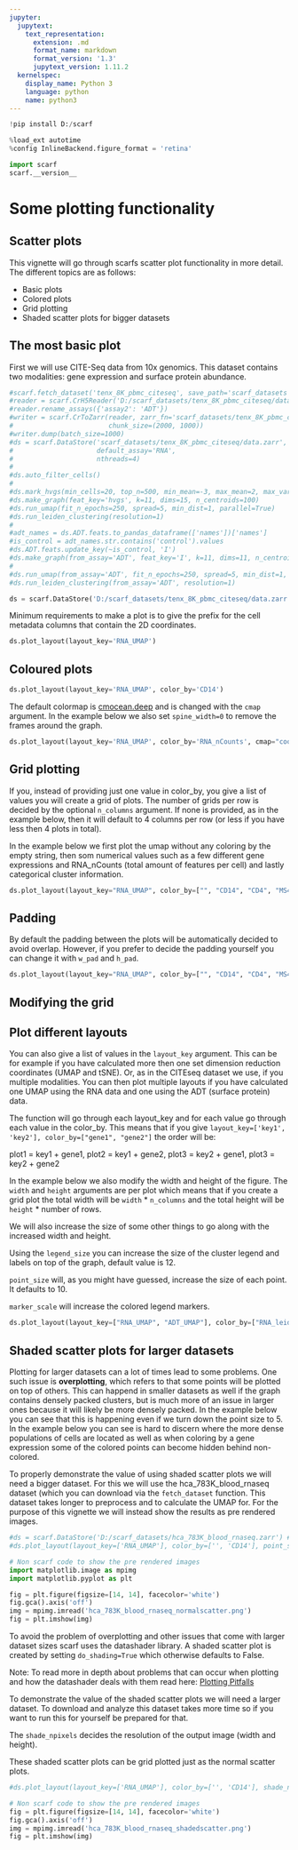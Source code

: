 ```yaml
---
jupyter:
  jupytext:
    text_representation:
      extension: .md
      format_name: markdown
      format_version: '1.3'
      jupytext_version: 1.11.2
  kernelspec:
    display_name: Python 3
    language: python
    name: python3
---
```


```python
!pip install D:/scarf
```

```python
%load_ext autotime
%config InlineBackend.figure_format = 'retina'

import scarf
scarf.__version__
```

# Some plotting functionality


## Scatter plots
This vignette will go through scarfs scatter plot functionality in more detail. The different topics are as follows:
* Basic plots
* Colored plots
* Grid plotting
* Shaded scatter plots for bigger datasets


## The most basic plot


First we will use CITE-Seq data from 10x genomics. This dataset contains two modalities: gene expression and surface protein abundance.

```python
#scarf.fetch_dataset('tenx_8K_pbmc_citeseq', save_path='scarf_datasets')
#reader = scarf.CrH5Reader('D:/scarf_datasets/tenx_8K_pbmc_citeseq/data.h5', 'rna')
#reader.rename_assays({'assay2': 'ADT'})
#writer = scarf.CrToZarr(reader, zarr_fn='scarf_datasets/tenx_8K_pbmc_citeseq/data.zarr',
#                        chunk_size=(2000, 1000))
#writer.dump(batch_size=1000)
#ds = scarf.DataStore('scarf_datasets/tenx_8K_pbmc_citeseq/data.zarr',
#                     default_assay='RNA',
#                     nthreads=4)
#
#ds.auto_filter_cells()
#
#ds.mark_hvgs(min_cells=20, top_n=500, min_mean=-3, max_mean=2, max_var=6)
#ds.make_graph(feat_key='hvgs', k=11, dims=15, n_centroids=100)
#ds.run_umap(fit_n_epochs=250, spread=5, min_dist=1, parallel=True)
#ds.run_leiden_clustering(resolution=1)
#
#adt_names = ds.ADT.feats.to_pandas_dataframe(['names'])['names']
#is_control = adt_names.str.contains('control').values
#ds.ADT.feats.update_key(~is_control, 'I')
#ds.make_graph(from_assay='ADT', feat_key='I', k=11, dims=11, n_centroids=100)
#
#ds.run_umap(from_assay='ADT', fit_n_epochs=250, spread=5, min_dist=1, parallel=True)
#ds.run_leiden_clustering(from_assay='ADT', resolution=1)
```

```python
ds = scarf.DataStore('D:/scarf_datasets/tenx_8K_pbmc_citeseq/data.zarr')
```

Minimum requirements to make a plot is to give the prefix for the cell metadata columns that contain the 2D coordinates. 

```python
ds.plot_layout(layout_key='RNA_UMAP')
```

## Coloured plots

```python
ds.plot_layout(layout_key='RNA_UMAP', color_by='CD14')
```

The default colormap is [cmocean.deep](https://matplotlib.org/cmocean/) and is changed with the `cmap` argument. 
In the example below we also set `spine_width=0` to remove the frames around the graph. 

```python
ds.plot_layout(layout_key='RNA_UMAP', color_by='RNA_nCounts', cmap="coolwarm", spine_width=0)
```

## Grid plotting
If you, instead of providing just one value in color_by, you give a list of values you will create a grid of plots. The number of grids per row is decided by the optional `n_columns` argument. If none is provided, as in the example below, then it will default to 4 columns per row (or less if you have less then 4 plots in total). 

In the example below we first plot the umap without any coloring by the empty string, then som numerical values such as a few different gene expressions and RNA_nCounts (total amount of features per cell) and lastly categorical cluster information.  

```python
ds.plot_layout(layout_key="RNA_UMAP", color_by=["", "CD14", "CD4", "MS4A1", "CD79A", "CD3D", "RNA_nCounts", "RNA_leiden_cluster"])
```

## Padding
By default the padding between the plots will be automatically decided to avoid overlap. However, if you prefer to decide the padding yourself you can change it with `w_pad` and `h_pad`.

```python
ds.plot_layout(layout_key="RNA_UMAP", color_by=["", "CD14", "CD4", "MS4A1", "CD79A", "CD3D", "RNA_nCounts", "RNA_leiden_cluster"], w_pad=10, h_pad=10)
```

<!-- #region tags=[] -->
## Modifying the grid
<!-- #endregion -->

## Plot different layouts
You can also give a list of values in the `layout_key` argument. This can be for example if you have calculated more then one set dimension reduction coordinates (UMAP and tSNE).
Or, as in the CITEseq dataset we use, if you multiple modalities. You can then plot multiple layouts if you have calculated one UMAP using the RNA data and one using the ADT (surface protein) data.

The function will go through each layout_key and for each value go through each value in the color_by. This means that if you give `layout_key=['key1', 'key2'], color_by=["gene1", "gene2"]` the order will be:

plot1 = key1 + gene1, plot2 = key1 + gene2, plot3 = key2 + gene1, plot3 = key2 + gene2

In the example below we also modify the width and height of the figure. The `width` and `height` arguments are per plot which means that if you create a grid plot the total width will be `width` * `n_columns` and the total height will be `height` * number of rows.

We will also increase the size of some other things to go along with the increased width and height.

Using the `legend_size` you can increase the size of the cluster legend and labels on top of the graph, default value is 12.

`point_size` will, as you might have guessed, increase the size of each point. It defaults to 10. 

`marker_scale` will increase the colored legend markers. 

```python
ds.plot_layout(layout_key=["RNA_UMAP", "ADT_UMAP"], color_by=["RNA_leiden_cluster", "CD14"], n_columns=2, width=10, height=10, legend_size=20, point_size=25, marker_scale=100)
```

## Shaded scatter plots for larger datasets
Plotting for larger datasets can a lot of times lead to some problems. One such issue is **overplotting**, which refers to that some points will be plotted on top of others. This can happend in smaller datasets as well if the graph contains densely packed clusters, but is much more of an issue in larger ones because it will likely be more densely packed. In the example below you can see that this is happening even if we turn down the point size to 5. In the example below you can see is hard to discern where the more dense populations of cells are located as well as when coloring by a gene expression some of the colored points can become hidden behind non-colored.

To properly demonstrate the value of using shaded scatter plots we will need a bigger dataset. For this we will use the hca_783K_blood_rnaseq dataset (which you can download via the `fetch_dataset` function. This dataset takes longer to preprocess and to calculate the UMAP for. For the purpose of this vignette we will instead show the results as pre rendered images.

```python
#ds = scarf.DataStore('D:/scarf_datasets/hca_783K_blood_rnaseq.zarr') # preprocessed data
#ds.plot_layout(layout_key=['RNA_UMAP'], color_by=['', 'CD14'], point_size=5, savename="hca_783K_blood_rnaseq_normalscatter")

# Non scarf code to show the pre rendered images
import matplotlib.image as mpimg
import matplotlib.pyplot as plt

fig = plt.figure(figsize=[14, 14], facecolor='white')
fig.gca().axis('off')
img = mpimg.imread('hca_783K_blood_rnaseq_normalscatter.png')
fig = plt.imshow(img)
```

To avoid the problem of overplotting and other issues that come with larger dataset sizes scarf uses the datashader library. A shaded scatter plot is created by setting `do_shading=True` which otherwise defaults to False.

Note: To read more in depth about problems that can occur when plotting and how the datashader deals with them read here: [Plotting Pitfalls](https://datashader.org/user_guide/Plotting_Pitfalls.html)

To demonstrate the value of the shaded scatter plots we will need a larger dataset. To download and analyze this dataset takes more time so if you want to run this for yourself be prepared for that.

The `shade_npixels` decides the resolution of the output image (width and height). 

These shaded scatter plots can be grid plotted just as the normal scatter plots.

```python
#ds.plot_layout(layout_key=['RNA_UMAP'], color_by=['', 'CD14'], shade_npixels=700, do_shading=True, savename="hca_783K_blood_rnaseq_shadedscatter")

# Non scarf code to show the pre rendered images
fig = plt.figure(figsize=[14, 14], facecolor='white')
fig.gca().axis('off')
img = mpimg.imread('hca_783K_blood_rnaseq_shadedscatter.png')
fig = plt.imshow(img)
```
